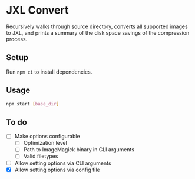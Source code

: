 # JXL Convert

Recursively walks through source directory, converts all supported images to JXL, and prints a summary of the disk space savings of the compression process.

## Setup

Run `npm ci` to install dependencies.

## Usage

```bash
npm start [base_dir]
```

## To do

- [ ] Make options configurable
  - [ ] Optimization level
  - [ ] Path to ImageMagick binary in CLI arguments
  - [ ] Valid filetypes
- [ ] Allow setting options via CLI arguments
- [x] Allow setting options via config file
